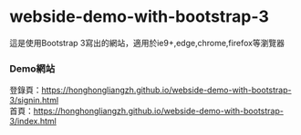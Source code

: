 # webside-demo-with-bootstrap-3

這是使用Bootstrap 3寫出的網站，適用於ie9+,edge,chrome,firefox等瀏覽器

### Demo網站 ###
登錄頁：https://honghongliangzh.github.io/webside-demo-with-bootstrap-3/signin.html  
首頁：https://honghongliangzh.github.io/webside-demo-with-bootstrap-3/index.html
